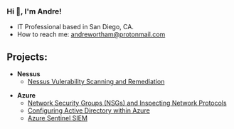 

 <!--
<p align="center">
<img width="800" src="https://www.cohnreznick.com/-/media/images/events-insights/adv_fs-cyber-risks_web-banner_1024x250.jpg" alt="my-banner">
</p>

  <h2 align="center">Hello, I'm Andre! ✌<br/>
<a href="https://www.linkedin.com/in/andrewortham/">Information Security Professional</a></h2>
-->



### Hi 👋, I'm Andre!

- IT Professional based in San Diego, CA.
- How to reach me: andrewortham@protonmail.com

## Projects:

- <b>Nessus</b>
  - [Nessus Vulerability Scanning and Remediation](https://github.com/awortham1/nessus)


<!--## 💻 Information Technology Projects:-->

- <b>Azure</b>
  - [Network Security Groups (NSGs) and Inspecting Network Protocols](https://github.com/awortham1/azure-nsg)
  - [Configuring Active Directory within Azure](https://github.com/awortham1/azure-activedirectory)
  - [Azure Sentinel SIEM](https://github.com/awortham1/Azure-Sentinel-Lab)




<!--
### Hi there 👋


**awortham1/awortham1** is a ✨ _special_ ✨ repository because its `README.md` (this file) appears on your GitHub profile.

Here are some ideas to get you started:

- 🔭 I’m currently working on ...
- 🌱 I’m currently learning ...
- 👯 I’m looking to collaborate on ...
- 🤔 I’m looking for help with ...
- 💬 Ask me about ...
- 📫 How to reach me: ...
- 😄 Pronouns: ...
- ⚡ Fun fact: ...
-->
